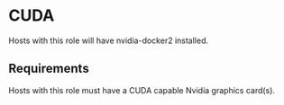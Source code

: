 CUDA
=========

Hosts with this role will have nvidia-docker2 installed.

Requirements
------------

Hosts with this role must have a CUDA capable Nvidia graphics card(s).

